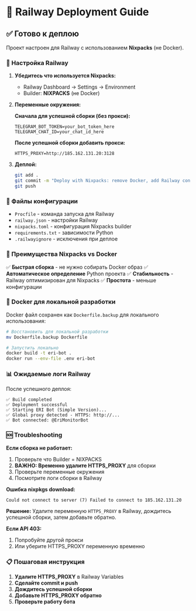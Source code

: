# 🚀 Railway Deployment Guide

## ✅ Готово к деплою

Проект настроен для Railway с использованием **Nixpacks** (не Docker).

### 🔧 Настройка Railway

1. **Убедитесь что используется Nixpacks:**
   - Railway Dashboard → Settings → Environment
   - Builder: **NIXPACKS** (не Docker)

2. **Переменные окружения:**
   
   **Сначала для успешной сборки (без прокси):**
   ```
   TELEGRAM_BOT_TOKEN=your_bot_token_here
   TELEGRAM_CHAT_ID=your_chat_id_here
   ```
   
   **После успешной сборки добавить прокси:**
   ```
   HTTPS_PROXY=http://185.162.131.20:3128
   ```

3. **Деплой:**
   ```bash
   git add .
   git commit -m "Deploy with Nixpacks: remove Docker, add Railway config"
   git push
   ```

### 📁 Файлы конфигурации

- `Procfile` - команда запуска для Railway
- `railway.json` - настройки Railway
- `nixpacks.toml` - конфигурация Nixpacks builder
- `requirements.txt` - зависимости Python
- `.railwayignore` - исключения при деплое

### 🎯 Преимущества Nixpacks vs Docker

✅ **Быстрая сборка** - не нужно собирать Docker образ
✅ **Автоматическое определение** Python проекта
✅ **Стабильность** - Railway оптимизирован для Nixpacks
✅ **Простота** - меньше конфигурации

### 🐳 Docker для локальной разработки

Docker файл сохранен как `Dockerfile.backup` для локального использования:

```bash
# Восстановить для локальной разработки
mv Dockerfile.backup Dockerfile

# Запустить локально
docker build -t eri-bot .
docker run --env-file .env eri-bot
```

### 📊 Ожидаемые логи Railway

После успешного деплоя:
```
✅ Build completed
✅ Deployment successful
✅ Starting ERI Bot (Simple Version)...
✅ Global proxy detected - HTTPS: http://...
✅ Bot connected: @EriMonitorBot
```

### 🆘 Troubleshooting

**Если сборка не работает:**
1. Проверьте что Builder = NIXPACKS
2. **ВАЖНО: Временно удалите HTTPS_PROXY** для сборки
3. Проверьте переменные окружения
4. Посмотрите логи сборки в Railway

**Ошибка nixpkgs download:**
```
Could not connect to server (7) Failed to connect to 185.162.131.20
```
**Решение:** Удалите переменную `HTTPS_PROXY` в Railway, дождитесь успешной сборки, затем добавьте обратно.

**Если API 403:**
1. Попробуйте другой прокси
2. Или уберите HTTPS_PROXY переменную временно

### 📋 Пошаговая инструкция

1. **Удалите HTTPS_PROXY** в Railway Variables
2. **Сделайте commit и push**
3. **Дождитесь успешной сборки**
4. **Добавьте HTTPS_PROXY обратно**
5. **Проверьте работу бота**

